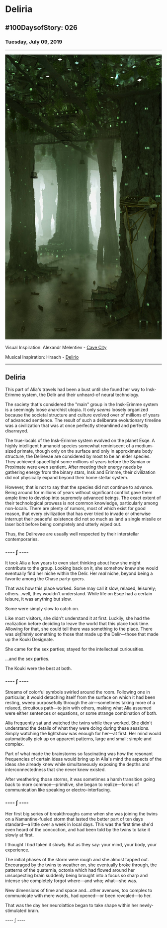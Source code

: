# Deliria

## #100DaysofStory: 026

### Tuesday, July 09, 2019

---

![Deliria Visual Inspiration](deliria.jpg)

Visual Inspiration: Alexandr Melentiev - [Cave City](https://www.artstation.com/artwork/NyomN)

Musical Inspiration: Hraach - [Delirio](https://open.spotify.com/track/7viD5dkEm7eaeGuvi4ZWBv)

---

## Deliria

This part of Alia's travels had been a bust until she found her way to Insk-Erimme system, the Delir and their unheard-of neural technology.

The society that's considered the "main" group in the Insk-Erimme system is a seemingly loose anarchist utopia. It only _seems_ loosely organized because the societal structure and culture evolved over of millions of years of advanced sentience. The result of such a deliberate evolutionary timeline was a civilization that was at once perfectly streamlined and perfectly disarrayed.

The true-locals of the Insk-Erimme system evolved on the planet Esqe. A highly intelligent humanoid species somewhat reminiscent of a medium-sized primate, though only on the surface and only in approximate body structure, the Delirevae are considered by most to be an elder species. They achieved spaceflight some millions of years before the Symian or Proximate were even sentient. After meeting their energy needs by gathering energy from the binary stars, Insk and Erimme, their civilization did not physically expand beyond their home stellar system.

However, that is not to say that the species did not continue to advance. Being around for millions of years without significant conflict gave them ample time to develop into supremely advanced beings. The exact extent of their technological prowess is not common knowledge, particularly among non-locals. There are plenty of rumors, most of which exist for good reason, that every civilization that has ever tried to invade or otherwise interrupt their peaceful existence did not so much as land a single missile or laser bolt before being completely and utterly wiped out.

Thus, the Delirevae are usually well respected by their interstellar contemporaries.

### ---- ∫ ----

It took Alia a few years to even start thinking about how she might contribute to the group. Looking back on it, she somehow knew she would eventually find her niche within the Delir. Her _real_ niche, beyond being a favorite among the Chase party-goers.

That was how this place worked. Some may call it slow, relaxed, leisurely; others...well, they wouldn't understand. While life on Esqe had a certain leisure, it was anything but slow.

Some were simply slow to catch on.

Like most visitors, she didn't understand it at first. Luckily, she had the realization before deciding to leave the world that this place took time. Allowing for that, she could tell there was something to the place. There was _definitely_ something to those that made up the Delir—those that made up the Kouki Designate.

She came for the sex parties; stayed for the intellectual curiousities.

...and the sex parties.

The Kouki were the best at both.

### ---- ∫ ----

Streams of colorful symbols swirled around the room. Following one in particular, it would detaching itself from the surface on which it had been resting, sweep purposefully through the air—sometimes taking more of a relaxed, circuitous path—to join with others, making what Alia assumed were either sentences or equations, or some strange combination of both.

Alia frequently sat and watched the twins while they worked. She didn't understand the details of what they were doing during these sessions. Simply watching the lightshow was enough for her—at first. Her mind would automatically pick up on apparent patterns, large and small; simple and complex.

Part of what made the brainstorms so fascinating was how the resonant frequencies of certain ideas would bring up in Alia's mind the aspects of the ideas she already knew while simultaneously exposing the depths and interconnectedness that she never knew existed.

After weathering those storms, it was sometimes a harsh transition going back to more common—primitive, she began to realize—forms of communication like speaking or electro-interfacing.

### ---- ∫ ----

Her first big series of breakthroughs came when she was joining the twins on a Namantine-fueled storm that lasted the better part of ten days standard—a little over a week in local days. This was the first time she'd even heard of the concoction, and had been told by the twins to take it slowly at first.

I thought I _had_ taken it slowly. But as they say: your mind, your body, your experience.

The initial phases of the storm were rough and she almost tapped out. Encouraged by the twins to weather on, she eventually broke through, the patterns of the quaternia, octonia which had flowed around her unsuspecting brain suddenly being brought into a focus so sharp and intense she completely forgot where—and who; what—she was.

New dimensions of time and space and...other avenues, too complex to communicate with mere words, had opened—or been revealed—to her.

That was the day her neurolattice began to take shape within her newly-stimulated brain.

---- ∫ ----

